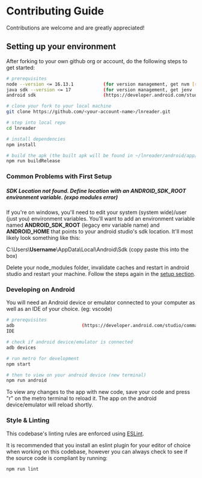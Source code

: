 # Contributing Guide

Contributions are welcome and are greatly appreciated!

## <a name="setup">Setting up your environment</a>

After forking to your own github org or account, do the following steps to get started:

```bash
# prerequisites
node --version <= 16.13.1           (for version management, get nvm [recommended])
java sdk --version <= 17            (for version management, get jenv [optional])
android sdk                         (https://developer.android.com/studio)

# clone your fork to your local machine
git clone https://github.com/<your-account-name>/lnreader.git

# step into local repo
cd lnreader

# install dependencies
npm install

# build the apk (the built apk will be found in ~/lnreader/android/app/build/outputs/apk/release/)
npm run buildRelease
```

### Common Problems with First Setup

##### SDK Location not found. Define location with an ANDROID_SDK_ROOT environment variable. (expo modules error)

If you're on windows, you'll need to edit your system (system wide)/user (just you) environment variables. You'll want to add an environment variable named **ANDROID_SDK_ROOT** (legacy env variable name) and **ANDROID_HOME** that points to your android studio's sdk location. It'll most likely look something like this:

C:\Users\\**Username**\AppData\Local\Android\Sdk (copy paste this into the box)

Delete your node_modules folder, invalidate caches and restart in android studio and restart your machine. Follow the steps again in the [setup section](#setup).

### Developing on Android

You will need an Android device or emulator connected to your computer as well as an IDE of your choice. (eg: vscode)

```bash
# prerequisites
adb                         (https://developer.android.com/studio/command-line/adb)
IDE

# check if android device/emulator is connected
adb devices

# run metro for development
npm start

# then to view on your android device (new terminal)
npm run android
```

To view any changes to the app with new code, save your code and press "r" on the metro terminal to
reload it. The app on the android device/emulator will reload shortly.

### Style & Linting

This codebase's linting rules are enforced using [ESLint](http://eslint.org/).

It is recommended that you install an eslint plugin for your editor of choice when working on this
codebase, however you can always check to see if the source code is compliant by running:

```bash
npm run lint
```